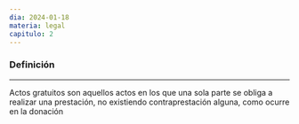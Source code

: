 ```yaml
---
dia: 2024-01-18
materia: legal
capitulo: 2
---
```

### Definición
---
Actos gratuitos son aquellos actos en los que una sola parte se obliga a realizar una prestación, no existiendo contraprestación alguna, como ocurre en la donación